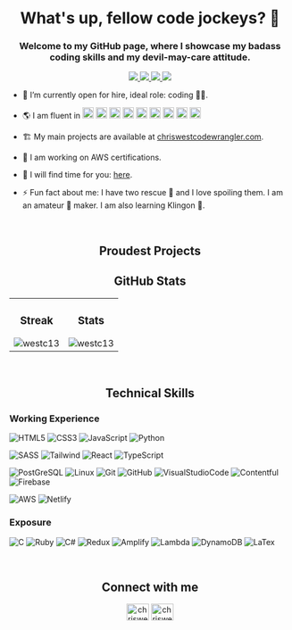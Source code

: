 <h1 align="center">What's up, fellow code jockeys? 👋</h1>
<h3 align="center">Welcome to my GitHub page, where I showcase my badass coding skills and my devil-may-care attitude.</h3>
<p align="center">
  <a target="_blank" href="https://www.chriswestcodewrangler.com/">
    <img src="https://img.shields.io/badge/Website-243964?style=for-the-badge&logo=react&logoColor=white">
  </a>
<a target="_blank" href="https://github.com/Westc13/cv/blob/main/cw-resume-jv1.pdf">
    <img src="https://img.shields.io/badge/Resume-3B732C?style=for-the-badge&logo=react&logoColor=white">
  </a>
  <a target="_blank" href="mailto:christinewwwest@gmail.com">
    <img src="https://img.shields.io/badge/EMail-D14836?style=for-the-badge&logo=gmail&logoColor=white">
  </a>
  <!--<a target="_blank" href="https://twitter.com/jaclynbrothers" target="_blank">
    <img src="https://img.shields.io/badge/Twitter-1DA1F2?style=for-the-badge&logo=twitter&logoColor=white"/>
  </a> -->
  <a target="_blank" href="https://www.linkedin.com/in/chris-west-code-wrangler/" target="_blank">
    <img src="https://img.shields.io/badge/linkedin-%230077B5.svg?style=for-the-badge&logo=linkedin&logoColor=white"/>
  </a>
 <!-- <a target="_blank" href="https://www.chriswestcodewrangler.com/" target="_blank">
      <img src="https://img.shields.io/badge/AngelList-%23D4D4D4.svg?style=for-the-badge&logo=AngelList&logoColor=black"/>
  </a> -->
</p>

- 🔭 I’m currently open for hire, ideal role: coding 🧙‍♀️.

- 🌎 I am fluent in <img height="20px" src="https://cdn.jsdelivr.net/gh/devicons/devicon/icons/html5/html5-plain-wordmark.svg" /> <img height="20px" src="https://cdn.jsdelivr.net/gh/devicons/devicon/icons/css3/css3-plain-wordmark.svg" /> <img height="20px" src="https://cdn.jsdelivr.net/gh/devicons/devicon/icons/sass/sass-original.svg" /> <img height="20px" src="https://cdn.jsdelivr.net/gh/devicons/devicon/icons/tailwindcss/tailwindcss-plain.svg" /> <img height="20px" src="https://cdn.jsdelivr.net/gh/devicons/devicon/icons/javascript/javascript-plain.svg" /> <img height="20px" src="https://cdn.jsdelivr.net/gh/devicons/devicon/icons/firebase/firebase-plain.svg" /> <img height="20px" src="https://cdn.jsdelivr.net/gh/devicons/devicon/icons/git/git-plain.svg" /> <img height="20px" src="https://cdn.jsdelivr.net/gh/devicons/devicon/icons/react/react-original.svg" /> <img height="20px" src="https://cdn.jsdelivr.net/gh/devicons/devicon/icons/python/python-original.svg" />

<!-- More Skills Icons To Be Added
<img height="20px" src="https://cdn.jsdelivr.net/gh/devicons/devicon/icons/postgresql/postgresql-original.svg" />               
<img height="20px" src="https://cdn.jsdelivr.net/gh/devicons/devicon/icons/github/github-original.svg" /> 
-->

- 🏗️ My main projects are available at [chriswestcodewrangler.com](https://www.chriswestcodewrangler.com/).

- 🌱 I am working on AWS certifications.

- 📅 I will find time for you: [here](https://calendly.com/event_types/user/me).

- ⚡ Fun fact about me: I have two rescue 🐶 and I love spoiling them. I am an amateur 🍫 maker. I am also learning Klingon 🖖.


<br>

<h2 align="center">Proudest Projects</h2>
<!-- <table bordercolor="#66b2b2">
  <tr>
    <td width="50%" valign="top">
      <h3 align="center">Squawk Space</h3>
        <br>
      <a target="_blank" href="https://squawk-space.onrender.com/"></a>    

https://user-images.githubusercontent.com/102431119/192626951-b9965780-b008-4563-893d-89242066e0ca.mp4

  <p align="center">
  <a href="https://github.com/jaclynbrothers/squawk-space" target="_blank">
    <img src="https://img.shields.io/badge/Code-black?style=for-the-badge&logo=github">
  </a>  
  <a href="https://squawkspace.up.railway.app/" target="_blank">
    <img src="https://img.shields.io/badge/-website-green?style=for-the-badge&color=243964">
  </a>
      </p>
        <p><strong>Embedded JavaScript (EJS), CSS, Bootstrap, Express, Node, MongoDB, Cloudinary, & Railway</strong> - Squawk Space is a full stack web application for students, teachers, and speech therapists. Students practice their communication skills by creating posts, asking open-ended questions, and making supportive comments. Users also have the ability to like another user's post and delete comments.</p>
    </td>
<td width="50%" valign="top">
      <h3 align="center">Homework Bound</h3>
        <br>
      <a target="_blank" href="https://homeworkbound.up.railway.app/"></a>    

https://user-images.githubusercontent.com/102431119/194131205-e6c79715-1c71-4c89-b53c-c8ee6d2c7c36.mp4

  <p align="center">
  <a href="https://github.com/jaclynbrothers/homework-bound" target="_blank">
    <img src="https://img.shields.io/badge/Code-black?style=for-the-badge&logo=github">
  </a>  
  <a href="https://homeworkbound.up.railway.app/" target="_blank">
    <img src="https://img.shields.io/badge/-website-green?style=for-the-badge&color=243964">
  </a>
      </p>
        <p><strong>Embedded JavaScript (EJS), CSS, Express, Node, MongoDB & Heroku</strong> - This full stack application with MVC architecture was created for students in order to keep track of their classroom assignments and upcoming tests. The user can create, save, edit, and delete their assignment while setting an upcoming due date. Additional dependencies used: bcrypt, dotenv, express-session, mongoose, morgan, nodemon, passport, and validator.</p>
    </td>
  </tr>
  
  <tr>
<td width="50%" valign="top">
      <h3 align="center">Artist Portfolio</h3>
        <br>
      <a target="_blank" href="https://fmsilver.netlify.app/"></a>    

https://user-images.githubusercontent.com/102431119/192629874-fe8bb83b-fa0c-433d-9dcd-ad54a80c9491.mp4

  <p align="center">
  <a href="https://github.com/jaclynbrothers/artist-portfolio" target="_blank">
    <img src="https://img.shields.io/badge/Code-black?style=for-the-badge&logo=github">
  </a>  
  <a href="https://fmsilver.netlify.app/" target="_blank">
    <img src="https://img.shields.io/badge/-website-green?style=for-the-badge&color=243964">
  </a>
      </p>
        <p><strong>HTML5, CSS3, Javascript, & Netlify</strong> - This gallery website was created for the artist fmsilver to showcase their artwork made from recycled materials.</p>
    </td>
    <td width="50%" valign="top">
<h3 align="center">Movie Recommendations API</h3>
        <br>
      <a target="_blank" href="https://movie-recommendations-api.onrender.com/"></a>    

https://user-images.githubusercontent.com/102431119/193353016-a4313b49-e7b4-4d33-b96b-07907c826d30.mp4

  <p align="center">
  <a href="https://github.com/jaclynbrothers/movie-recommendations-api" target="_blank">
    <img src="https://img.shields.io/badge/Code-black?style=for-the-badge&logo=github">
  </a>  
  <a href="https://movie-recommendations-api.onrender.com/" target="_blank">
    <img src="https://img.shields.io/badge/-website-green?style=for-the-badge&color=243964">
  </a>
      </p>
        <p><strong>Embedded JavaScript (EJS), CSS, Bootstrap, Express, Node, MongoDB, & Render.</strong> - This project allows the user to enter in a movie to recommend and its genre. Users can vote on movies that were recommended by clicking the like button and movie recommendations can be deleted.</p>
    </td>
  </tr>
  
</table>

<br>
-->
<h2 align="center">GitHub Stats</h2>
<table style="width: 100%;">
  <tr>
    <td style="width: 50%; border: 0;">
      <h3 align="center">Streak</h3>
      <img src="https://github-readme-streak-stats.herokuapp.com/?user=westc13&theme=highcontrast" alt="westc13" style="margin: 0 auto; display: block;">
    </td>
    <td style="width: 50%; border: 0;">
      <h3 align="center">Stats</h3>
      <img src="https://github-readme-stats.vercel.app/api?username=Westc13&show_icons=true&theme=tokyonight" alt="westc13" style="margin: 0 auto; display: block;">
    </td>
  </tr>
</table>


<!-- 
<h3 align="left">Streak</h3>
<p align="left">
  <img align="center" src="https://github-readme-streak-stats.herokuapp.com/?user=westc13&theme=highcontrast" alt="westc13" />
</p>
<h3 align="right">Stats</h2>

<p align="right">  
<img align="center" src="https://github-readme-stats.vercel.app/api?username=Westc13&show_icons=true&theme=tokyonight">
</p> -->



<br>

<h2 align="center">Technical Skills</h2>
<p align="center">
<h3>Working Experience</h3>

![HTML5](https://img.shields.io/badge/html5-%23E34F26.svg?style=for-the-badge&logo=html5&logoColor=white)
![CSS3](https://img.shields.io/badge/css3-%231572B6.svg?style=for-the-badge&logo=css3&logoColor=white)
![JavaScript](https://img.shields.io/badge/javascript-%23323330.svg?style=for-the-badge&logo=javascript&logoColor=%23F7DF1E)
![Python](https://img.shields.io/badge/Python-%233776AB.svg?style=for-the-badge&logo=python&logoColor=white)


<!-- <h3>Frameworks / Libraries</h3> -->

![SASS](https://img.shields.io/badge/Sass-%23CC6699.svg?style=for-the-badge&logo=sass&logoColor=white)
![Tailwind](https://img.shields.io/badge/Tailwind%20CSS-%2338B2AC.svg?style=for-the-badge&logo=tailwind-css&logoColor=white)
![React](https://img.shields.io/badge/react-%2320232a.svg?style=for-the-badge&logo=react&logoColor=%2361DAFB)
![TypeScript](https://img.shields.io/badge/TypeScript-%23007ACC.svg?style=for-the-badge&logo=typescript&logoColor=white)
<!--![Express.js](https://img.shields.io/badge/express.js-%23404d59.svg?style=for-the-badge&logo=express&logoColor=%2361DAFB)-->
<!-- ![Node.js](https://img.shields.io/badge/Node.js-339933?style=for-the-badge&logo=nodedotjs&logoColor=white) -->
<!-- ![PostgreSQL](https://img.shields.io/badge/PostgreSQL-316192?style=for-the-badge&logo=postgresql&logoColor=white) -->
<!-- ![TypeScript](https://img.shields.io/badge/typescript-272b33?logo=typescript&logoColor=0374c2&style=for-the-badge) -->
<!--![BOOTSTRAP](https://img.shields.io/badge/bootstrap-%23563D7C.svg?style=for-the-badge&logo=bootstrap&logoColor=white) -->

<!-- <h3>Databases / Tools</h3> -->

![PostGreSQL](https://img.shields.io/badge/PostgreSQL-%23316192.svg?style=for-the-badge&logo=postgresql&logoColor=white)
![Linux](https://img.shields.io/badge/Linux-%23FCC624.svg?style=for-the-badge&logo=linux&logoColor=black)
![Git](https://img.shields.io/badge/git-%23F05033.svg?style=for-the-badge&logo=git&logoColor=white)
![GitHub](https://img.shields.io/badge/github-%23121011.svg?style=for-the-badge&logo=github&logoColor=white)
![VisualStudioCode](https://img.shields.io/badge/vscode-1f425f?logo=visualstudiocode&logoColor=0078d4&style=for-the-badge)
![Contentful](https://img.shields.io/badge/Contentful-%23347AB0.svg?style=for-the-badge&logo=contentful&logoColor=white)
![Firebase](https://img.shields.io/badge/Firebase-%23039BE5.svg?style=for-the-badge&logo=firebase&logoColor=white)
<!--![MongoDB](https://img.shields.io/badge/MongoDB-%234ea94b.svg?style=for-the-badge&logo=mongodb&logoColor=white) -->
<!-- ![Postman](https://img.shields.io/badge/Postman-FF6C37?style=for-the-badge&logo=Postman&logoColor=white)-->



<!-- <h3>Deployment Platforms</h3> -->

![AWS](https://img.shields.io/badge/AWS-%23FF9900.svg?style=for-the-badge&logo=amazon-aws&logoColor=white)
![Netlify](https://img.shields.io/badge/Netlify-00C7B7?style=for-the-badge&logo=netlify&logoColor=white)
<!-- ![Heroku](https://img.shields.io/badge/heroku-%23430098.svg?style=for-the-badge&logo=heroku&logoColor=white) -->
<!-- ![Render](https://img.shields.io/badge/Render-%46E3B7.svg?style=for-the-badge&logo=render&logoColor=white) -->
  
<!-- <img src="https://img.shields.io/badge/webpack-%238DD6F9.svg?style=for-the-badge&logo=webpack&logoColor=black"/>
    <img src="https://img.shields.io/badge/WordPress-%23117AC9.svg?style=for-the-badge&logo=WordPress&logoColor=white"/>
    <img src="https://img.shields.io/badge/r-%23276DC3.svg?style=for-the-badge&logo=r&logoColor=white">
    ![PhotoShop](https://img.shields.io/badge/photoshop-272b33?logo=AdobePhotoShop&logoColor=31a8ff&style=for-the-badge)
    [JSON](https://img.shields.io/badge/JSON-272b33?logo=JSON&logoColor=lightgrey&style=for-the-badge)
    ![NPM](https://img.shields.io/badge/npm-272b33?logo=npm&logoColor=cb3837&style=for-the-badge) -->

<h3>Exposure</h3>

![C](https://img.shields.io/badge/C-%2300599C.svg?style=for-the-badge&logo=c&logoColor=white)
![Ruby](https://img.shields.io/badge/Ruby-%23CC342D.svg?style=for-the-badge&logo=ruby&logoColor=white)
![C#](https://img.shields.io/badge/C%23-%23239120.svg?style=for-the-badge&logo=c-sharp&logoColor=white)
![Redux](https://img.shields.io/badge/Redux-%23764ABC.svg?style=for-the-badge&logo=redux&logoColor=white)
![Amplify](https://img.shields.io/badge/Amplify-%233B7BBF.svg?style=for-the-badge&logo=AWS-Amplify&logoColor=white)
![Lambda](https://img.shields.io/badge/Lambda-%23FF9900.svg?style=for-the-badge&logo=amazon-aws&logoColor=white)
![DynamoDB](https://img.shields.io/badge/Amazon%20DynamoDB-%23FF9900.svg?style=for-the-badge&logo=amazon-dynamodb&logoColor=white)
![LaTex](https://img.shields.io/badge/LaTeX-%23008080.svg?style=for-the-badge&logo=latex&logoColor=white)

</p>

<br>

<h2 align="center">Connect with me</h2>
<p align="center">
<a href="https://twitter.com/" target="blank"><img align="center" src="https://raw.githubusercontent.com/rahuldkjain/github-profile-readme-generator/master/src/images/icons/Social/twitter.svg" alt="chriswest" height="30" width="40" /></a>
<a href="https://linkedin.com/in/chris-west-code-wrangler" target="blank"><img align="center" src="https://raw.githubusercontent.com/rahuldkjain/github-profile-readme-generator/master/src/images/icons/Social/linked-in-alt.svg" alt="chriswest" height="30" width="40" /></a>
</p>







          
  
<!--Let me give you the lowdown on who I am. I'm a total code ninja, with mad skills that would make even the most seasoned devs tremble in their boots. I eat complex coding challenges for breakfast, and wash it down with a shot of whiskey (don't try that at home, kids).
But don't let my tough exterior fool you. I'm also a Renaissance man of sorts, with interests ranging from hiking and solving Rubik's Cubes to creative writing and playing the piano. And, oh yeah, I'm a published researcher in the Canadian Journal of Gastroenterology. Bet you didn't see that coming, did you?
As a developer, I'm a jack of all trades, master of some. I can code in Python, JavaScript/TypeScript, SQL, React, and a host of other languages that mere mortals wouldn't even dare to touch. I'm also a Github/Git wizard, and I'm always on the lookout for the latest tech trends to stay ahead of the curve.
But beyond my technical skills, what really sets me apart is my kick-ass attitude and high EQ. I believe in building strong relationships with my teammates, and I'm not afraid to take charge when the going gets tough. I'm a team player, but I also know how to rock the solo game like a boss.
So if you're looking for a badass developer who can slay the coding game and shoot the breeze about the latest heavy metal album, hit me up. Let's rock this thing. -->


  
  




